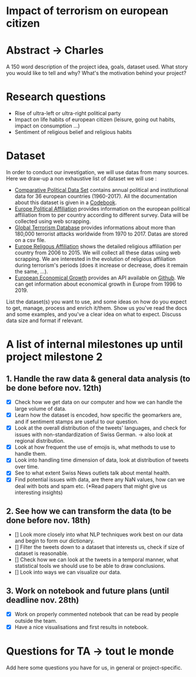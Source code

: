 # Impact of terrorism on european citizen

# Abstract -> Charles
A 150 word description of the project idea, goals, dataset used. What story you would like to tell and why? What's the motivation behind your project?

# Research questions
- Rise of ultra-left or ultra-right political party
- Impact on life habits of european citizen (leisure, going out habits, impact on consumption ...)
- Sentiment of religious belief and religious habits

# Dataset
In order to conduct our investigation, we will use datas from many sources. Here we draw-up a non exhaustive list of dataset we will use :
- [Comparative Political Data Set](http://www.cpds-data.org/index.php/data) contains annual political and institutional data for 36 european countries (1960-2017). All the documentation about this dataset is given in a [Codebook](http://www.cpds-data.org/images/Update2019/Codebook-Government-Composition-1960-2017.pdf). 
- [Europe Political Affiliation](https://europeelects.eu/data/) provides information on the european political affiliation from  to per country according to different survey. Data will be collected using web scrapping.
- [Global Terrorism Database](https://www.kaggle.com/START-UMD/gtd) provides informations about more than 180,000 terrorist attacks worldwide from 1970 to 2017. Datas are stored on a csv file.
- [Europe Religous Affiliation](https://www.smre-data.ch/en/data_exploring/region_cockpit#/mode/dataset_comparison/region/FRA/period/2010/presentation/table) shows the detailed religious affiliation per country from 2006 to 2015. We will collect all these datas using web scrapping. We are interested in the evolution of religious affiliation during terrorism's periods (does it increase or decrease, does it remain the same, ...).
- [European Economical Growth](https://tradingeconomics.com/api/?source=summary) provides an API available on [Github](https://github.com/tradingeconomics/tradingeconomics). We can get information about economical growth in Europe from 1996 to 2019.



List the dataset(s) you want to use, and some ideas on how do you expect to get, manage, process and enrich it/them. Show us you've read the docs and some examples, and you've a clear idea on what to expect. Discuss data size and format if relevant.

# A list of internal milestones up until project milestone 2 
## 1. Handle the raw data & general data analysis (to be done before nov. 12th)
 - [x] Check how we get data on our computer and how we can handle the large volume of data.
 - [x] Learn how the dataset is encoded, how specific the geomarkers are, and if sentiment stamps are useful to our question.
 - [x] Look at the overall distribution of the tweets' languages, and check for issues with non-standardization of Swiss German. -> also look at regional distribution.
 - [x] Look at how frequent the use of emojis is, what methods to use to handle them.
 - [x] Look into handling time dimension of data, look at distribution of tweets over time.
 - [x] See to what extent Swiss News outlets talk about mental health.
 - [x] Find potential issues with data, are there any NaN values, how can we deal with bots and spam etc. (*Read papers that might give us interesting insights)
## 2. See how we can transform the data (to be done before nov. 18th)
 - [] Look more closely into what NLP techniques work best on our data and begin to form our dictionary.
 - [] Filter the tweets down to a dataset that interests us, check if size of dataset is reasonable.
 - [] Check how we can look at the tweets in a temporal manner, what statistical tools we should use to be able to draw conclusions.
 - [] Look into ways we can visualize our data.
## 3. Work on notebook and future plans (until deadline nov. 28th)
 - [x] Work on properly commented notebook that can be read by people outside the team.
 - [x] Have a nice visualisations and first results in notebook.

# Questions for TA -> tout le monde
Add here some questions you have for us, in general or project-specific.
